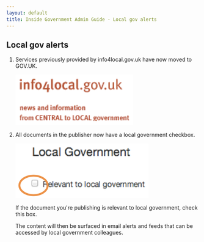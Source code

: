 ```yaml
---
layout: default
title: Inside Government Admin Guide - Local gov alerts
---
```


## Local gov alerts

1. Services previously provided by info4local.gov.uk have now moved to GOV.UK.

	![Local gov alerts 1](local-gov-alerts-1.png)
	
2. All documents in the publisher now have a local government checkbox.

	![Local gov alerts 2](local-gov-alerts-2.png)
	
	If the document you're publishing is relevant to local government, check this box.

	The content will then be surfaced in email alerts and feeds that can be accessed by local government colleagues.
